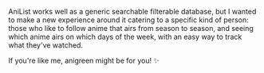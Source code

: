 AniList works well as a generic searchable filterable database, but I wanted to make a new experience around it catering to a specific kind of person: those who like to follow anime that airs from season to season, and seeing which anime airs on which days of the week, with an easy way to track what they've watched.

If you're like me, anigreen might be for you! ✨
